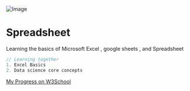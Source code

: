 ![Image](https://www.adobe.com/uk/acrobat/resources/document-files/media_1ce0ddeaab01cbc18d65ecefa56acfec7a038541b.png?width=750&format=png&optimize=medium)
# Spreadsheet
Learning the basics of Microsoft Excel , google sheets , and Spreadsheet

```c
// Learning together 
1. Excel Basics 
2. Data science core concepts 
```

[My Progress on W3School](https://www.w3profile.com/tanvir000tonoy)